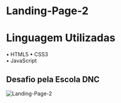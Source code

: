 # Landing-Page-2

# Linguagem Utilizadas

• HTML5 
• CSS3  
• JavaScript

## Desafio pela Escola DNC

![Landing-Page-2](https://github.com/vyoshio71/Landing-Page-2/assets/116774749/69645dfc-177c-476e-98f5-8e94c5d3c6a6)
